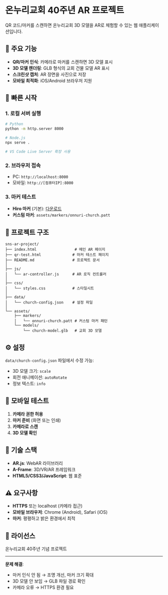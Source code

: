# 온누리교회 40주년 AR 프로젝트

QR 코드/마커를 스캔하면 온누리교회 3D 모델을 AR로 체험할 수 있는 웹 애플리케이션입니다.

## 📱 주요 기능

- **QR/마커 인식**: 카메라로 마커를 스캔하면 3D 모델 표시
- **3D 모델 렌더링**: GLB 형식의 교회 건물 모델 AR 표시
- **스크린샷 캡처**: AR 장면을 사진으로 저장
- **모바일 최적화**: iOS/Android 브라우저 지원

## 🚀 빠른 시작

### 1. 로컬 서버 실행
```bash
# Python
python -m http.server 8000

# Node.js
npx serve .

# VS Code Live Server 확장 사용
```

### 2. 브라우저 접속
- PC: `http://localhost:8000`
- 모바일: `http://[컴퓨터IP]:8000`

### 3. 마커 테스트
- **Hiro 마커** (기본): [다운로드](https://raw.githubusercontent.com/AR-js-org/AR.js/master/data/images/hiro.png)
- **커스텀 마커**: `assets/markers/onnuri-church.patt`

## 📁 프로젝트 구조

```
sns-ar-project/
├── index.html                 # 메인 AR 페이지
├── qr-test.html              # 마커 테스트 페이지
├── README.md                 # 프로젝트 문서
│
├── js/
│   └── ar-controller.js      # AR 로직 컨트롤러
│
├── css/
│   └── styles.css            # 스타일시트
│
├── data/
│   └── church-config.json    # 설정 파일
│
└── assets/
    ├── markers/
    │   └── onnuri-church.patt # 커스텀 마커 패턴
    └── models/
        └── church-model.glb   # 교회 3D 모델
```

## ⚙️ 설정

`data/church-config.json` 파일에서 수정 가능:
- 3D 모델 크기: `scale`
- 회전 애니메이션: `autoRotate`
- 정보 텍스트: `info`

## 📱 모바일 테스트

1. **카메라 권한 허용**
2. **마커 준비** (화면 또는 인쇄)
3. **카메라로 스캔**
4. **3D 모델 확인**

## 🔧 기술 스택

- **AR.js**: WebAR 라이브러리
- **A-Frame**: 3D/VR/AR 프레임워크
- **HTML5/CSS3/JavaScript**: 웹 표준

## ⚠️ 요구사항

- **HTTPS** 또는 localhost (카메라 접근)
- **모바일 브라우저**: Chrome (Android), Safari (iOS)
- **마커**: 평평하고 밝은 환경에서 최적

## 📝 라이선스

온누리교회 40주년 기념 프로젝트

---

**문제 해결**: 
- 마커 인식 안 됨 → 조명 개선, 마커 크기 확대
- 3D 모델 안 보임 → GLB 파일 경로 확인
- 카메라 오류 → HTTPS 환경 필요